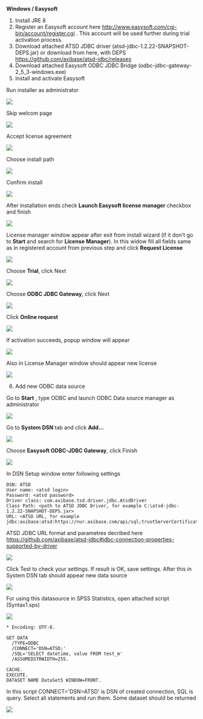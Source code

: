 **Windows / Easysoft**

1) Install JRE 8
2) Register an Easysoft account here http://www.easysoft.com/cgi-bin/account/register.cgi . This account will be used further during trial activation process.
3) Download attached ATSD JDBC driver (atsd-jdbc-1.2.22-SNAPSHOT-DEPS.jar) or download from here, with DEPS https://github.com/axibase/atsd-jdbc/releases 
4) Download attached Easysoft ODBC JDBC Bridge (odbc-jdbc-gateway-2_5_3-windows.exe)
5) Install and activate Easysoft 

Run installer as administrator

![](easysoft_install_0.PNG)

Skip welcom page

![](easysoft_install_1.PNG)

Accept license agreement

![](easysoft_install_2.PNG)

Choose install path

![](easysoft_install_3.PNG)

Confirm install

![](easysoft_install_4.PNG)

After installation ends check **Launch Easysoft license manager** checkbox and finish

![](easysoft_install_5.PNG)

License manager window appear after exit from install wizard (if it don't go to **Start** and search for **License Manager**). In this widow fill all fields same as in registered account from previous step and click **Request License**

![](easysoft_activate_1.PNG)

Choose **Trial**, click Next

![](easysoft_activate_2.PNG)

Choose **ODBC JDBC Gateway**, click Next

![](easysoft_activate_3.PNG)

Click **Online request**

![](easysoft_activate_4.PNG)

If activation succeeds, popup window will appear

![](easysoft_activate_5.PNG)

Also in License Manager window should appear new license

![](easysoft_activate_6.PNG)

6) Add new ODBC data source

Go to **Start** , type ODBC and launch ODBC Data source manager as administrator

![](ODBC_1.png)

Go to **System DSN** tab and click **Add...**

![](ODBC_2.png)

Choose **Easysoft ODBC-JDBC Gateway**, click Finish

![](ODBC_3.png)

In DSN Setup window enter following settings

```
DSN: ATSD
User name: <atsd login>
Password: <atsd password>
Driver class: com.axibase.tsd.driver.jdbc.AtsdDriver
Class Path: <path to ATSD JDBC Driver, for example C:\atsd-jdbc-1.2.22-SNAPSHOT-DEPS.jar>
URL: <ATSD URL, for example jdbc:axibase:atsd:https://nur.axibase.com/api/sql;trustServerCertificate=true>
```

ATSD JDBC URL format and parametres decribed here https://github.com/axibase/atsd-jdbc#jdbc-connection-properties-supported-by-driver

![](ODBC_4.png)

Click Test to check your settings. If result is OK, save settings. After this in System DSN tab should appear new data source

![](ODBC_5.png)

For using this datasource in SPSS Statistics, open attached script (Syntax1.sps)

![](spss_1.PNG)

```
﻿* Encoding: UTF-8.

GET DATA
  /TYPE=ODBC
  /CONNECT='DSN=ATSD;'
  /SQL='SELECT datetime, value FROM test_m'
  /ASSUMEDSTRWIDTH=255.

CACHE.
EXECUTE.
DATASET NAME DataSet5 WINDOW=FRONT.
```

In this script CONNECT='DSN=ATSD' is DSN of created connection, SQL is query. Select all statements and run them. Some dataset should be returned

![](spss_2.PNG)
